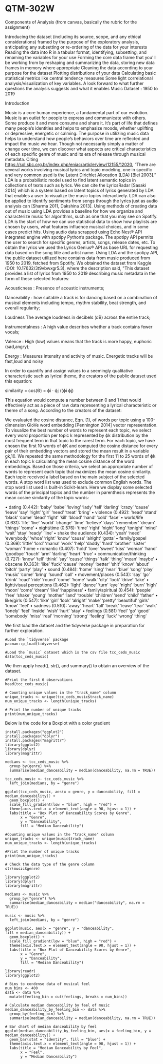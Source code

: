 # QTM-302W

Components of Analysis (from canvas, basically the rubric for the assignment)

Introducing the dataset (including its source, scope, and any ethical considerations) framed by the purpose of the exploratory analysis, anticipating any subsetting or re-ordering of the data for your interests
Reading the data into R in a tabular format, identifying, subsetting, and renaming the variables for your use
Forming the core data frame that you'll be working from by reshaping and summarizing the data, storing new data frames in memory where appropriate
Cleaning the data according to your purpose for the dataset
Plotting distributions of your data
Calculating basic statistical metrics like central tendency measures
Some light correlational analysis/visualization of key variables.
A look forward to what further questions the analysis suggests and what it enables
Music Dataset : 1950 to 2019



Introduction


Music is a core human experience, a fundamental part of our evolution. Music is an outlet for people to express and communicate with others. Some produce it and more consume and share it. It’s part of life that defines many people’s identities and helps to emphasize moods, whether uplifting or depressive, energetic or calming. The purpose in utilizing music data helps to understand how people’s behaviors over time are reflected and impact the music we hear. Though not necessarily simply a matter of change over time, we can discover what aspects are critical characteristics of each specific genre of music and its era of release through musical metadata. Citing https://sol.sbc.org.br/index.php/eniac/article/view/12155/12020, “There are several works involving musical lyrics and topic modeling, one in specific and very common used is the Latent Dirichlet Allocation (LDA) [Blei 2003].” LDA is a probabilistic model used to find latent semantic topics in collections of texts such as lyrics. We can cite the LyricsRadar [Sasaki 2014] which is a system based on latent topics of lyrics generated by LDA that enables a user to visualize the music topics interactively. LDA can also be applied to identify sentiments from songs through the lyrics just as audio analysis can [Sharma 2011, Dakshina 2013]. Using methods of creating data out of music using LDA provides a baseline for how we organize and characterize music for algorithms, such as one that you may see on Spotify. LDA is the start of how we can use statistical data to show how playlists are chosen by users, what features influence musical choices, and in some cases predict hits. Using audio data scrapped using Echo Nest® API integrated engine with spotipy Python’s package. The spotipy API permits the user to search for specific genres, artists, songs, release dates, etc. To obtain the lyrics we used the Lyrics Genius® API as base URL for requesting data based on the song title and artist name. Using LDA and the spotipy API, the public dataset utilized here contains data from music produced from 1950 to 2019, fetched from Spotify. We obtained the dataset from Kaggle (DOI: 10.17632/3t9vbwxgr5.3), where the description said, "This dataset provides a list of lyrics from 1950 to 2019 describing music metadata in the form of these selected features:


Acousticness
: Presence of acoustic instruments;


Danceability
: how suitable a track is for dancing based on a combination of musical elements including tempo, rhythm stability, beat strength, and overall regularity;


Loudness
The average loudness in decibels (dB) across the entire track;


Instrumentalness
: A high value describes whether a track contains fewer vocals;


Valence
: High (low) values means that the track is more happy, euphoric (sad,angry);


Energy
: Measures intensity and activity of music. Energetic tracks will be fast,loud and noisy


In order to quantify and assign values to a seemingly qualitative characteristic such as lyrical theme, the creators of the public dataset used this equation:

similarity = cos(Θ) = ϕi · ϕj /(ϕi ϕj)

This equation would compute a number between 0 and 1 that would effectively act as a piece of raw data representing a lyrical characteristic or theme of a song. According to the creators of the dataset:

We evaluated the cosine distance, Eqn. (1), of words per topic using a 100-dimension GloVe word embedding [Pennington 2014] vector representation. To visualize the best number of words to represent each topic, we select every word proportion per topic k represented by ϕk distribution by the most frequent term in that topic to the rarest term.
For each topic, we have chosen the first 10 words of ϕK and computed the cosine distance for every pair of their embedding vectors and stored the mean result in a variable gk,10. We repeated the same methodology for the first 11 to 25 words of ϕk in each topic k calculating the mean cosine distance of the word embeddings. Based on those criteria, we select an appropriate number of words to represent each topic that maximizes the mean cosine similarity. Each topic received a label based on the main subject of the selected words. A stop word list was used to exclude common English words. The stop word list used is built-in Scikit-learn. Here we display some selected words of the principal topics and the number in parenthesis represents the mean cosine similarity of the topic words: 

• dating (0.442): ‘baby’ ‘babe’ ‘loving’ ‘lady’ ‘tell’ ‘darling’ ‘crazy’ ‘cause’ ‘leave’ ‘say’ ‘right’ ‘girl’ ‘need’ ‘treat’ ‘bring’ 
• violence (0.492): ‘head’ ‘stand’ ‘black’ ‘come’ ‘dead’ ‘fight’ ‘kill’ ‘blood’ ‘hand’ ‘cold’ ‘face’ • world/life (0.631): ‘life’ ‘live’ ‘world’ ‘change’ ‘time’ ‘believe’ ‘days’ ‘remember’ ‘dream’ ‘things’ ‘come’ 
• night/time (0.576): ‘time’ ‘right’ ‘night’ ‘long’ ‘tonight’ ‘mind’ ‘wait’ ‘stay’ ‘ready’ ‘line’ 
• shake the audience (0.434): ‘yeah’ ‘need’ ‘everybody’ ‘whoa’ ‘right’ ‘know’ ‘cause’ ‘alright’ ‘gotta’ 
• family/gospel (0.369): ‘little’ ‘lord’ ‘mama’ ‘work’ ‘help’ ‘daddy’ ‘hard’ ‘brother’ ‘sister’ ‘woman’ ‘home
• romantic (0.407): ‘hold’ ‘love’ ‘sweet’ ‘kiss’ ‘woman’ ‘hand’ ‘goodbye’ ‘touch’ ‘arm’ ‘darling’ ‘heart’ ‘true’
• communication/thinking (0.727): ‘know’ ‘tell’ ‘think’ ‘say’ ‘cause’ ‘things’ ‘talk’ ‘thing’ ‘mean’ ‘maybe’ 
• obscene (0.363): ‘like’ ‘fuck’ ‘cause’ ‘money’ ‘better’ ‘shit’ ‘know’ ‘about’ ‘bitch’ ‘party’ ‘play’ 
• sound (0.484): ‘home’ ‘sing’ ‘hear’ ‘blue’ ‘song’ ‘play’ ‘music’ ‘come’ ‘bring’ ‘sound’ ‘call’ • movement/places (0.543): ‘say’ ‘go’ ‘drink’ ‘road’ ‘ride’ ‘round’ ‘come’ ‘home’ ‘walk’ ‘city’ ‘look’ ‘drive’ ‘take’ 
• light/visual perceptions (0.462): ‘light’ ‘dance’ ‘turn’ ‘eye’ ‘night’ ‘burn’ ‘high’ ‘moon’ ‘come’ ‘dream’ ‘like’ ‘happiness’ 
• family/spiritual (0.454): ‘people’ ‘free’ ‘shake’ ‘young’ ‘mother’ ‘land’ ‘trouble’ ‘children’ ‘send’ ‘child’ ‘father’ 
• like/girls (0.547): ‘like’ ‘girl’ ‘look’ ‘alright’ ‘make’ ‘pretty’ ‘beautiful’ ‘girls’ ‘know’ ‘feel’ • sadness (0.510): ‘away’ ‘heart’ ‘fall’ ‘break’ ‘leave’ ‘tear’ ‘walk’ ‘lonely’ ‘feel’ ‘inside’ ‘wish’ ‘hurt’ ‘stay’ 
• feelings (0.581) ‘feel’ ‘go’ ‘good’ ‘somebody’ ‘miss’ ‘real’ ‘morning’ ‘strong’ ‘feeling’ ‘luck’ ‘wrong’ ‘thing’




We first load the dataset and the tidyverse package in preparation for further exploration.
```{r}
#Load the `tidyverse` package
pacman::p_load(tidyverse)

#Load the `music` dataset which is the csv file tcc_ceds_music
data(tcc_ceds_music)
```

We then apply head(), str(), and summary() to obtain an overview of the dataset.

```{r}
#Print the first 6 observations
head(tcc_ceds_music)
```


```{r}
# Counting unique values in the "track_name" column
unique_tracks <- unique(tcc_ceds_music$track_name)
num_unique_tracks <- length(unique_tracks)

# Print the number of unique tracks
print(num_unique_tracks)
```

Below is the code for a Boxplot with a color gradient

```{r}
install.packages("ggplot2")
install.packages("dplyr")
install.packages("magrittr")
library(ggplot2)
library(dplyr)
library(magrittr)

medians <- tcc_ceds_music %>%
  group_by(genre) %>%
  summarise(median_danceability = median(danceability, na.rm = TRUE))

tcc_ceds_music <- tcc_ceds_music %>%
  left_join(medians, by = "genre")

ggplot(tcc_ceds_music, aes(x = genre, y = danceability, fill = median_danceability)) +
  geom_boxplot() +
  scale_fill_gradient(low = "blue", high = "red") +
  theme(axis.text.x = element_text(angle = 90, hjust = 1)) +
  labs(title = "Box Plot of Danceability Scores by Genre",
       x = "Genre",
       y = "Danceability",
       fill = "Median Danceability")
```

```{r}
#Counting unique values in the "track_name" column
unique_tracks <- unique(music$track_name)
num_unique_tracks <- length(unique_tracks)

#Print the number of unique tracks
print(num_unique_tracks)

```
```{r}
# Check the data type of the genre column
str(music$genre)
```

```{r}
library(ggplot2)
library(dplyr)
library(magrittr)

medians <- music %>%
  group_by("genre") %>%
  summarise(median_danceability = median("danceability", na.rm = TRUE))

music <- music %>%
  left_join(medians, by = "genre")

ggplot(music, aes(x = "genre", y = "danceability", 
fill = median_danceability)) +
  geom_boxplot() +
  scale_fill_gradient(low = "blue", high = "red") +
  theme(axis.text.x = element_text(angle = 90, hjust = 1)) +
  labs(title = "Box Plot of Danceability Scores by Genre",
       x = "Genre",
       y = "Danceability",
       fill = "Median Danceability")
```

```{r}
library(readr)
library(ggplot2)

# Bins to condense data of musical feel 
num_bins <- 400 
data <- data %>%
  mutate(feeling_bin = cut(feelings, breaks = num_bins))

# Calculate median danceability by feel of music
median_danceability_by_feeling_bin <- data %>%
  group_by(feeling_bin) %>%
  summarise(median_danceability = median(danceability, na.rm = TRUE))

# Bar chart of median danceability by feel
ggplot(median_danceability_by_feeling_bin, aes(x = feeling_bin, y = median_danceability)) +
  geom_bar(stat = "identity", fill = "blue") +
  theme(axis.text.x = element_text(angle = 90, hjust = 1)) +
  labs(title = "Median Danceability by Feel",
       x = "Feel",
       y = "Median Danceability")
```